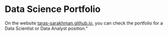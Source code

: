 # Data Science Portfolio
On the website [taras-sarakhman.github.io](https://taras-sarakhman.github.io/), you can check the portfolio for a Data Scientist or Data Analyst position."
